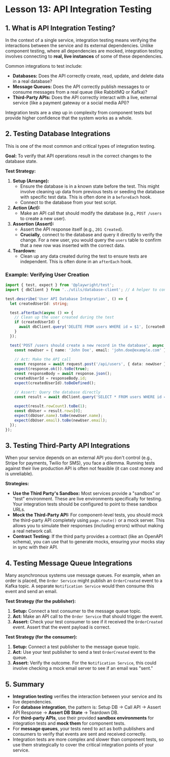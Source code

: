 # Lesson 13: API Integration Testing

## 1. What is API Integration Testing?

In the context of a single service, integration testing means verifying the interactions between the service and its external dependencies. Unlike component testing, where all dependencies are mocked, integration testing involves connecting to **real, live instances** of some of these dependencies.

Common integrations to test include:
-   **Databases:** Does the API correctly create, read, update, and delete data in a real database?
-   **Message Queues:** Does the API correctly publish messages to or consume messages from a real queue (like RabbitMQ or Kafka)?
-   **Third-Party APIs:** Does the API correctly interact with a live, external service (like a payment gateway or a social media API)?

Integration tests are a step up in complexity from component tests but provide higher confidence that the system works as a whole.

## 2. Testing Database Integrations

This is one of the most common and critical types of integration testing.

**Goal:** To verify that API operations result in the correct changes to the database state.

**Test Strategy:**
1.  **Setup (Arrange):**
    -   Ensure the database is in a known state before the test. This might involve cleaning up data from previous tests or seeding the database with specific test data. This is often done in a `beforeEach` hook.
    -   Connect to the database from your test script.
2.  **Action (Act):**
    -   Make an API call that should modify the database (e.g., `POST /users` to create a new user).
3.  **Assertion (Assert):**
    -   Assert the API response itself (e.g., `201 Created`).
    -   **Crucially**, connect to the database and query it directly to verify the change. For a new user, you would query the `users` table to confirm that a new row was inserted with the correct data.
4.  **Teardown:**
    -   Clean up any data created during the test to ensure tests are independent. This is often done in an `afterEach` hook.

### Example: Verifying User Creation

```typescript
import { test, expect } from '@playwright/test';
import { dbClient } from '../utils/database-client'; // A helper to connect to your DB

test.describe('User API Database Integration', () => {
  let createdUserId: string;

  test.afterEach(async () => {
    // Clean up the user created during the test
    if (createdUserId) {
      await dbClient.query('DELETE FROM users WHERE id = $1', [createdUserId]);
    }
  });

  test('POST /users should create a new record in the database', async ({ request }) => {
    const newUser = { name: 'John Doe', email: 'john.doe@example.com' };
    
    // Act: Make the API call
    const response = await request.post('/api/users', { data: newUser });
    expect(response.ok()).toBe(true);
    const responseBody = await response.json();
    createdUserId = responseBody.id;
    expect(createdUserId).toBeDefined();

    // Assert: Query the database directly
    const result = await dbClient.query('SELECT * FROM users WHERE id = $1', [createdUserId]);
    
    expect(result.rowCount).toBe(1);
    const dbUser = result.rows[0];
    expect(dbUser.name).toBe(newUser.name);
    expect(dbUser.email).toBe(newUser.email);
  });
});
```

## 3. Testing Third-Party API Integrations

When your service depends on an external API you don't control (e.g., Stripe for payments, Twilio for SMS), you face a dilemma. Running tests against their live production API is often not feasible (it can cost money and is unreliable).

**Strategies:**
-   **Use the Third Party's Sandbox:** Most services provide a "sandbox" or "test" environment. These are live environments specifically for testing. Your integration tests should be configured to point to these sandbox URLs.
-   **Mock the Third-Party API:** For component-level tests, you should mock the third-party API completely using `page.route()` or a mock server. This allows you to simulate their responses (including errors) without making a real network call.
-   **Contract Testing:** If the third party provides a contract (like an OpenAPI schema), you can use that to generate mocks, ensuring your mocks stay in sync with their API.

## 4. Testing Message Queue Integrations

Many asynchronous systems use message queues. For example, when an order is placed, the `Order Service` might publish an `OrderCreated` event to a Kafka topic. A separate `Notification Service` would then consume this event and send an email.

**Test Strategy (for the publisher):**
1.  **Setup:** Connect a test consumer to the message queue topic.
2.  **Act:** Make an API call to the `Order Service` that should trigger the event.
3.  **Assert:** Check your test consumer to see if it received the `OrderCreated` event. Assert that the event payload is correct.

**Test Strategy (for the consumer):**
1.  **Setup:** Connect a test publisher to the message queue topic.
2.  **Act:** Use your test publisher to send a test `OrderCreated` event to the queue.
3.  **Assert:** Verify the outcome. For the `Notification Service`, this could involve checking a mock email server to see if an email was "sent."

## 5. Summary

-   **Integration testing** verifies the interaction between your service and its live dependencies.
-   For **database integration**, the pattern is: Setup DB -> Call API -> Assert API Response -> **Assert DB State** -> Teardown DB.
-   For **third-party APIs**, use their provided **sandbox environments** for integration tests and **mock them** for component tests.
-   For **message queues**, your tests need to act as both publishers and consumers to verify that events are sent and received correctly.
-   Integration tests are more complex and slower than component tests, so use them strategically to cover the critical integration points of your service.